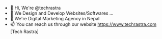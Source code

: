 - 👋 Hi, We're @techrastra
- 👀 We Design and Develop Websites/Softwares ...
- 🌱 We're Digital Marketing Agency in Nepal
- 📫 You can reach us through our website https://www.techrastra.com [Tech Rastra]

<!---
techrastra/techrastra is a ✨ special ✨ repository because its `README.md` (this file) appears on your GitHub profile.
You can click the Preview link to take a look at your changes.
--->
